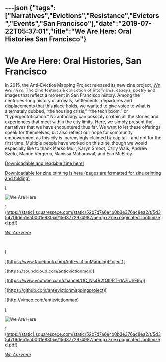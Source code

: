 ---json
{"tags":["Narratives","Evictions","Resistance","Evictors","Events","San Francisco"],"date":"2019-07-22T05:37:01","title":"We Are Here: Oral Histories San Francisco"}
---

We Are Here: Oral Histories, San Francisco
==========================================

In 2015, the Anti-Eviction Mapping Project released its new zine project, [_We Are Here_.](https://archive.org/details/aempzinepaginated) The zine features a collection of interviews, essays, poetry and images that reflect a moment in San Francisco history. Among the centuries-long history of arrivals, settlements, departures and displacements that this place holds, we wanted to give voice to what is alternately dubbed, “the housing crisis,” “the tech boom,” or “hypergentrification.” No anthology can possibly contain all the stories and experiences that meet within the city limits. Here, we simply present the narratives that we have encountered thus far. We want to let these offerings speak for themselves, but also reflect our hope for community empowerment as this city is increasingly claimed by capital - and not for the first time. Multiple people have worked on this zine, though we would especially like to thank Marko Muir, Karyn Smoot, Carly Wais, Andrew Szeto, Manon Vergerio, Manissa Maharawal, and Erin McElroy

[Downloadable and readable zine here!](https://archive.org/details/aempzinepaginated)

[Downloadable for zine printing is here (pages are formatted for zine printing and folding)](https://antievictionmap.squarespace.com/s/aemp-zine-for-print.pdf)

[

![We Are Here](/assets/uploads/Screen+Shot+2019-07-22+at+9.32.19+PM.png)

](https://static1.squarespace.com/static/52b7d7a6e4b0b3e376ac8ea2/t/5d3547f6de51ea0001e830be/1563772974987/aemp+zine+paginated+optimized.pdf)

[_We Are Here_](https://archive.org/details/aempzinepaginated)

 

[

](https://www.facebook.com/AntiEvictionMappingProject)[

](https://soundcloud.com/antievictionmap)[

](https://www.youtube.com/channel/UC_Ns4R2fQIDRT-dA7lUhE9g)[

](https://github.com/antievictionmappingproject)[

](http://vimeo.com/antievictionmap)

[

![We Are Here](/assets/uploads/image-asset.png)

](https://static1.squarespace.com/static/52b7d7a6e4b0b3e376ac8ea2/t/5d3547f6de51ea0001e830be/1563772974987/aemp+zine+paginated+optimized.pdf)

[_We Are Here_](https://archive.org/details/aempzinepaginated)
